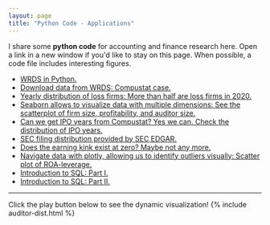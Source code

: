 ```yaml
---
layout: page
title: "Python Code - Applications"
---
```


I share some **python code** for accounting and finance research here. Open a link in a new window if you'd like to stay on this page. When possible, a code file includes interesting figures.<br/>


* [WRDS in Python.](https://github.com/jaeyoonyu/blog-posting/blob/master/wrds-intro.ipynb)<br/>
* [Download data from WRDS: Compustat case.](https://github.com/jaeyoonyu/blog-posting/blob/master/wrds-download-compustat.ipynb)<br/>
* [Yearly distribution of loss firms: More than half are loss firms in 2020.](https://github.com/jaeyoonyu/blog-posting/blob/master/compustat-loss-firm-distribution.ipynb) <br/>
* [Seaborn allows to visualize data with multiple dimensions: See the scatterplot of firm size, profitability, and auditor size.](https://github.com/jaeyoonyu/blog-posting/blob/master/sctterplot-ROA-size-Big4.ipynb)<br/>
* [Can we get IPO years from Compustat? Yes we can. Check the distribution of IPO years.](https://github.com/jaeyoonyu/blog-posting/blob/master/Compustat-ipodate.ipynb)<br/>
* [SEC filing distribution provided by SEC EDGAR.](https://github.com/jaeyoonyu/sec-archives/blob/master/SEC_filings_dist.ipynb)<br/>
* [Does the earning kink exist at zero? Maybe not any more.](https://github.com/jaeyoonyu/blog-posting/blob/master/is-there-kink-around-zero.ipynb)<br/>
* [Navigate data with plotly, allowing us to identify outliers visually: Scatter plot of ROA-leverage.](https://rawcdn.githack.com/jaeyoonyu/blog-posting/6bfcbbd164951cd69941ee2a33b779f5d519c769/plotly-hovering.html)<br/>
* [Introduction to SQL: Part I.](https://github.com/jaeyoonyu/blog-posting/blob/master/intro-to-sql-part1.ipynb)<br/>
* [Introduction to SQL: Part II.](https://github.com/jaeyoonyu/blog-posting/blob/master/intro-to-sql-part2.ipynb)<br/>


---
Click the play button below to see the dynamic visualization!
{% include auditor-dist.html %}






<!-- To render HTML and get a link:
https://raw.githack.com/
-->
<!-- Yearly distribution of Audit Analytics <br/>
Distribution of Critical Audit Matters <br/>
Yearly distribution of going-concern opinions <br/> 
Introduction to matplotlib <br/> 
Introduction to seaborn <br/> 
Introduction to financedatareader <br/> 
Introduction to bokeh <br/> 
Introduction to plotly <br/> 
Visualization with hovering function: https://plotly.com/python/hover-text-and-formatting/ <br/>
-->